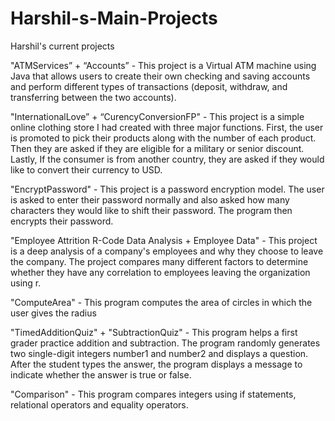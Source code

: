 # Harshil-s-Main-Projects
Harshil's current projects

"ATMServices” + “Accounts” - This project is a Virtual ATM machine using Java that allows users to create their own checking and saving accounts and perform different types of transactions (deposit, withdraw, and transferring between the two accounts). 

"InternationalLove” + “CurencyConversionFP" - This project is a simple online clothing store I had created with three major functions. First, the user is promoted to pick their products along with the number of each product. Then they are asked if they are eligible for a military or senior discount. Lastly, If the consumer is from another country, they are asked if they would like to convert their currency to USD. 

"EncryptPassword" - This project is a password encryption model. The user is asked to enter their password normally and also asked how many characters they would like to shift their password. The program then encrypts their password. 

"Employee Attrition R-Code Data Analysis + Employee Data" - This project is a deep analysis of a company's employees and why they choose to leave the company. The project compares many different factors to determine whether they have any correlation to employees leaving the organization using r.

"ComputeArea" - This program computes the area of circles in which the user gives the radius

"TimedAdditionQuiz" + "SubtractionQuiz" - This program helps a first grader practice addition and subtraction. The program randomly generates two single-digit integers number1 and number2 and displays a question. After the student types the answer, the program displays a message to indicate whether the answer is true or false.

"Comparison" - This program compares integers using if statements, relational operators and equality operators.

